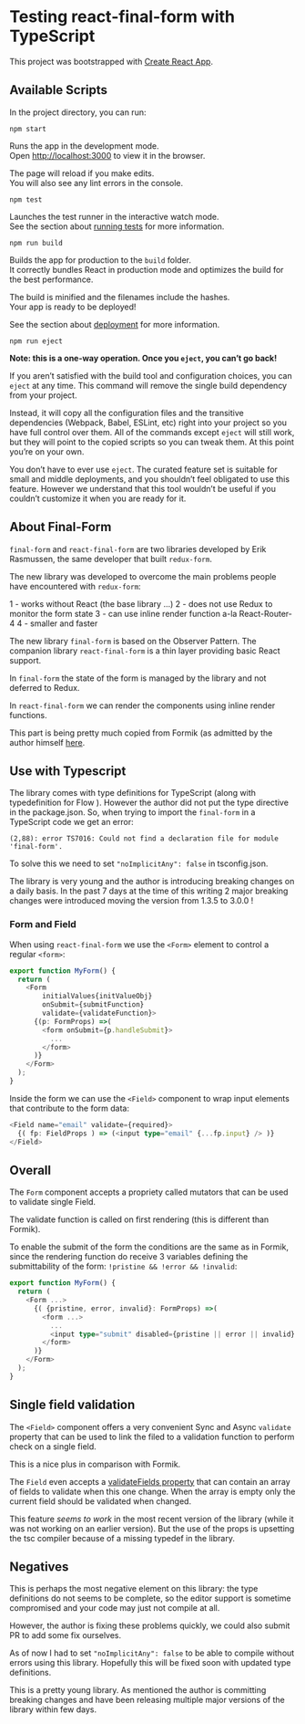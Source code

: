 # Testing react-final-form with TypeScript

This project was bootstrapped with [Create React App](https://github.com/facebookincubator/create-react-app).


## Available Scripts

In the project directory, you can run:

`npm start`

Runs the app in the development mode.<br>
Open [http://localhost:3000](http://localhost:3000) to view it in the browser.

The page will reload if you make edits.<br>
You will also see any lint errors in the console.

`npm test`

Launches the test runner in the interactive watch mode.<br>
See the section about [running tests](#running-tests) for more information.

`npm run build`

Builds the app for production to the `build` folder.<br>
It correctly bundles React in production mode and optimizes the build for the best performance.

The build is minified and the filenames include the hashes.<br>
Your app is ready to be deployed!

See the section about [deployment](#deployment) for more information.

`npm run eject`

**Note: this is a one-way operation. Once you `eject`, you can’t go back!**

If you aren’t satisfied with the build tool and configuration choices, you can `eject` at any time. This command will remove the single build dependency from your project.

Instead, it will copy all the configuration files and the transitive dependencies (Webpack, Babel, ESLint, etc) right into your project so you have full control over them. All of the commands except `eject` will still work, but they will point to the copied scripts so you can tweak them. At this point you’re on your own.

You don’t have to ever use `eject`. The curated feature set is suitable for small and middle deployments, and you shouldn’t feel obligated to use this feature. However we understand that this tool wouldn’t be useful if you couldn’t customize it when you are ready for it.

## About Final-Form

`final-form` and `react-final-form` are two libraries developed by Erik Rasmussen, the same developer that built `redux-form`.

The new library was developed to overcome the main problems people have encountered with `redux-form`:

1 - works without React (the base library ...)
2 - does not use Redux to monitor the form state
3 - can use inline render function a-la React-Router-4
4 - smaller and faster

The new library `final-form` is based on the Observer Pattern. The companion library `react-final-form` is a thin layer
providing basic React support.

In `final-form` the state of the form is managed by the library and not deferred to Redux.

In `react-final-form` we can render the components using inline render functions.

This part is being pretty much copied from Formik (as admitted by the author himself [here](https://codeburst.io/final-form-the-road-to-the-checkered-flag-cd9b75c25fe).

## Use with Typescript

The library comes with type definitions for TypeScript (along with typedefinition for Flow ). However the author did not put the type directive in the package.json.
So, when trying to import the `final-form` in a TypeScript code we get an error:

```
(2,88): error TS7016: Could not find a declaration file for module 'final-form'.
```

To solve this we need to set `"noImplicitAny": false` in tsconfig.json.

The library is very young and the author is introducing breaking changes on a daily basis.
In the past 7 days at the time of this writing 2 major breaking changes were introduced moving the version from 1.3.5 to 3.0.0 !

### Form and Field

When using `react-final-form` we use the `<Form>` element to control a regular `<form>`:

```typescript
export function MyForm() {
  return (
    <Form
        initialValues{initValueObj}
        onSubmit={submitFunction}
        validate={validateFunction}>
      {(p: FormProps) =>(
        <form onSubmit={p.handleSubmit}>
          ...
        </form>
      )}
    </Form>
  );
}
```

Inside the form we can use the `<Field>` component to wrap input elements that contribute to the form data:

```typescript
<Field name="email" validate={required}>
  {( fp: FieldProps ) => (<input type="email" {...fp.input} /> )}
</Field>
```

## Overall

The `Form` component accepts a propriety called mutators that can be used to validate single Field.

The validate function is called on first rendering (this is different than Formik).

To enable the submit of the form the conditions are the same as in Formik, since the rendering function
do receive 3 variables defining the submittability of the form: `!pristine && !error && !invalid`:

```typescript
export function MyForm() {
  return (
    <Form ...>
      {( {pristine, error, invalid}: FormProps) =>(
        <form ...>
          ...
          <input type="submit" disabled={pristine || error || invalid} value="Submit Form" />
        </form>
      )}
    </Form>
  );
}
```

## Single field validation

The `<Field>` component offers a very convenient Sync and Async `validate` property that can be used to link the
filed to a validation function to perform check on a single field.

This is a nice plus in comparison with Formik.

The `Field` even accepts a [validateFields property](https://github.com/final-form/react-final-form#validatefields-string) that can contain an array of fields to validate when this one change. When the array is empty only the current field should be validated when changed.

This feature *seems to work* in the most recent version of the library (while it was not working on an earlier version).
But the use of the props is upsetting the tsc compiler because of a missing typedef in the library.

## Negatives

This is perhaps the most negative element on this library: the type definitions do not seems to be complete,
so the editor support is sometime compromised and your code may just not compile at all.

However, the author is fixing these problems quickly, we could also submit PR to add some fix ourselves.

As of now I had to set `"noImplicitAny": false` to be able to compile without errors using this library.
Hopefully this will be fixed soon with updated type definitions.

This is a pretty young library.
As mentioned the author is committing breaking changes and have been releasing multiple major versions of the library within few days.









